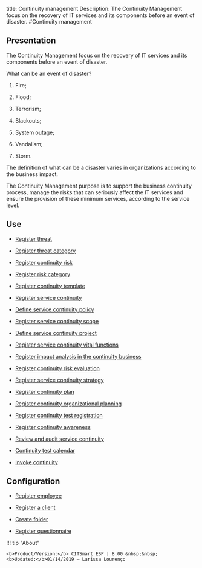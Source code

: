 title: Continuity management
Description: The Continuity Management focus on the recovery of IT services and its components before an event of disaster.
#Continuity management

Presentation
----------------

The Continuity Management focus on the recovery of IT services and its
components before an event of disaster.

What can be an event of disaster?

1.  Fire;

2.  Flood;

3.  Terrorism;

4.  Blackouts;

5.  System outage;

6.  Vandalism;

7.  Storm.

The definition of what can be a disaster varies in organizations according to
the business impact.

The Continuity Management purpose is to support the business continuity process,
manage the risks that can seriously affect the IT services and ensure the
provision of these minimum services, according to the service level.

Use
-------

- [Register threat](https://docs-dev.citsmart.com/en/site/citsmart-esp-8/processes/continuity/use/register-threat.html)
  
- [Register threat category](https://docs-dev.citsmart.com/en/site/citsmart-esp-8/processes/continuity/use/threat-category.html)

- [Register continuity risk](https://docs-dev.citsmart.com/en/site/citsmart-esp-8/processes/continuity/use/register-continuity-risk.html)

- [Register risk category](https://docs-dev.citsmart.com/en/site/citsmart-esp-8/processes/continuity/use/risk-category.html)

- [Register continuity template](https://docs-dev.citsmart.com/en/site/citsmart-esp-8/processes/continuity/use/continuity-template.html)

- [Register service continuity](https://docs-dev.citsmart.com/en/site/citsmart-esp-8/processes/continuity/use/register-service-continuity.html)
  
- [Define service continuity policy](https://docs-dev.citsmart.com/en/site/citsmart-esp-8/processes/continuity/use/continuity-policy.html)
   
- [Register service continuity scope](https://docs-dev.citsmart.com/en/site/citsmart-esp-8/processes/continuity/use/service-continuity-scope.html)

- [Define service continuity project](https://docs-dev.citsmart.com/en/site/citsmart-esp-8/processes/continuity/use/service-continuity-project.html)

- [Register service continuity vital functions](https://docs-dev.citsmart.com/en/site/citsmart-esp-8/processes/continuity/use/continuity-vital-functions.html)

- [Register impact analysis in the continuity business](https://docs-dev.citsmart.com/en/site/citsmart-esp-8/processes/continuity/use/impact-analysis-continuity-business.html)

- [Register continuity risk evaluation](https://docs-dev.citsmart.com/en/site/citsmart-esp-8/processes/continuity/use/continuity-risk-evaluation.html)

- [Register service continuity strategy](https://docs-dev.citsmart.com/en/site/citsmart-esp-8/processes/continuity/use/service-continuity-strategy.html)

- [Register continuity plan](https://docs-dev.citsmart.com/en/site/citsmart-esp-8/processes/continuity/use/continuity-plan.html)

- [Register continuity organizational planning](https://docs-dev.citsmart.com/en/site/citsmart-esp-8/processes/continuity/use/continuity-organizational-planning.html)

- [Register continuity test registration](https://docs-dev.citsmart.com/en/site/citsmart-esp-8/processes/continuity/use/continuity-test-registration.html)

- [Register continuity awareness](https://docs-dev.citsmart.com/en/site/citsmart-esp-8/processes/continuity/use/continuity-awareness.html)

- [Review and audit service continuity](https://docs-dev.citsmart.com/en/site/citsmart-esp-8/processes/continuity/use/review-and-audit-continuity.html)

- [Continuity test calendar](https://docs-dev.citsmart.com/en/site/citsmart-esp-8/processes/continuity/use/continuity-test-calendar.html)

- [Invoke continuity](https://docs-dev.citsmart.com/en/site/citsmart-esp-8/processes/continuity/use/invoke-continuity.html)

Configuration
-----------------

- [Register employee](https://docs-dev.citsmart.com/en/site/citsmart-esp-8/initial-settings/access-settings/user/register-employee.html)

- [Register a client](https://docs-dev.citsmart.com/en/site/citsmart-esp-8/processes/portfolio-and-catalog/configuration/register-client.html)

- [Create folder](https://docs-dev.citsmart.com/en/site/citsmart-esp-8/processes/knowledge/configuration/create-folder.html)

- [Register questionnaire](https://docs-dev.citsmart.com/en/site/citsmart-esp-8/platform-administration/questionnaires/questionaires-management/register-questionnaire.html)

!!! tip "About"

    <b>Product/Version:</b> CITSmart ESP | 8.00 &nbsp;&nbsp;
    <b>Updated:</b>01/14/2019 – Larissa Lourenço

